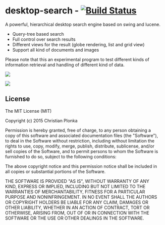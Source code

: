 # desktop-search - [![Build Status](https://travis-ci.org/cxplonka/desktop-search.svg?branch=master)](https://travis-ci.org/cxplonka/desktop-search)

A powerful, hierarchical desktop search engine based on swing and lucene.​​
* Query-tree based search
* Full control over search results 
* Different views for the result (globe rendering, list and grid view)
* Support all kind of documents and images

Please note that this an experimental program to test different kinds of information retrieval
and handling of different kind of data.

![](https://github.com/cxplonka/desktop-search/blob/master/screenshot0.png)

![](https://github.com/cxplonka/desktop-search/blob/master/screenshot1.png)

## License

The MIT License (MIT)

Copyright (c) 2015 Christian Plonka

Permission is hereby granted, free of charge, to any person obtaining a copy
of this software and associated documentation files (the "Software"), to deal
in the Software without restriction, including without limitation the rights
to use, copy, modify, merge, publish, distribute, sublicense, and/or sell
copies of the Software, and to permit persons to whom the Software is
furnished to do so, subject to the following conditions:

The above copyright notice and this permission notice shall be included in
all copies or substantial portions of the Software.

THE SOFTWARE IS PROVIDED "AS IS", WITHOUT WARRANTY OF ANY KIND, EXPRESS OR
IMPLIED, INCLUDING BUT NOT LIMITED TO THE WARRANTIES OF MERCHANTABILITY,
FITNESS FOR A PARTICULAR PURPOSE AND NONINFRINGEMENT. IN NO EVENT SHALL THE
AUTHORS OR COPYRIGHT HOLDERS BE LIABLE FOR ANY CLAIM, DAMAGES OR OTHER
LIABILITY, WHETHER IN AN ACTION OF CONTRACT, TORT OR OTHERWISE, ARISING FROM,
OUT OF OR IN CONNECTION WITH THE SOFTWARE OR THE USE OR OTHER DEALINGS IN
THE SOFTWARE.